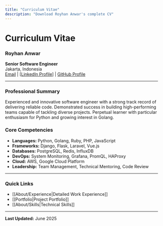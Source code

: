 ```yaml
---
title: "Curriculum Vitae"
description: "Download Royhan Anwar's complete CV"
---
```


# Curriculum Vitae

<!-- ## Download Options -->

<!-- 📄 **[Download PDF CV](../assets/cv-royhan-anwar.pdf)** *(Recommended)* -->

<!-- ## Online Version -->

### Royhan Anwar
**Senior Software Engineer**  
Jakarta, Indonesia  
[Email](anwarroyhan@gmail.com) | [[LinkedIn Profile](https://www.linkedin.com/in/royhananwar)] | [GitHub Profile](https://github.com/royhananwar)

---

### Professional Summary
Experienced and innovative software engineer with a strong track record of delivering reliable code. Demonstrated success in building high-performing teams capable of tackling diverse projects. Perpetual learner with particular enthusiasm for Python and growing interest in Golang.

### Core Competencies
- **Languages:** Python, Golang, Ruby, PHP, JavaScript
- **Frameworks:** Django, Flask, Laravel, Vue.js
- **Databases:** PostgreSQL, Redis, InfluxDB
- **DevOps:** System Monitoring, Grafana, PromQL, HAProxy
- **Cloud:** AWS, Google Cloud Platform
- **Leadership:** Team Management, Technical Mentoring, Code Review

---

<!-- *For the most up-to-date version, please download the PDF above.* -->

### Quick Links
- [[About/Experience|Detailed Work Experience]]
- [[Portfolio|Project Portfolio]]
- [[About/Skills|Technical Skills]]

---

**Last Updated:** June 2025